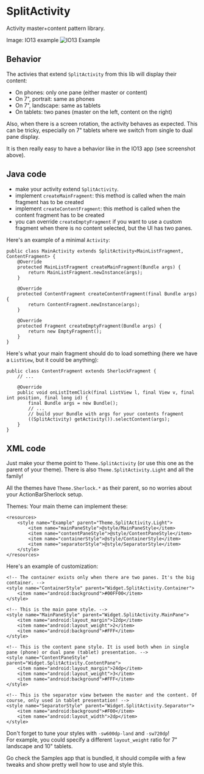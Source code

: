 SplitActivity
=============

Activity master+content pattern library.

  Image: IO13 example
![IO13 Example](https://raw.github.com/BenoitDuffez/SplitActivity/master/io13_example.png)


Behavior
--------

The activies that extend `SplitActivity` from this lib will display their content:

* On phones: only one pane (either master or content)
* On 7", portrait: same as phones
* On 7", landscape: same as tablets
* On tablets: two panes (master on the left, content on the right)

Also, when there is a screen rotation, the activity behaves as expected. This can be tricky, especially on 7" tablets where we switch from single to dual pane display.

It is then really easy to have a behavior like in the IO13 app (see screenshot above).


Java code
---------

* make your activity extend `SplitActivity`.
* implement `createMainFragment`: this method is called when the main fragment has to be created
* implement `createContentFragment`: this method is called when the content fragment has to be created
* you can override `createEmptyFragment` if you want to use a custom fragment when there is no content selected, but the UI has two panes.


Here's an example of a minimal `Activity`:


	public class MainActivity extends SplitActivity<MainListFragment, ContentFragment> {
		@Override
		protected MainListFragment createMainFragment(Bundle args) {
			return MainListFragment.newInstance(args);
		}
	
		@Override
		protected ContentFragment createContentFragment(final Bundle args) {
			return ContentFragment.newInstance(args);
		}
	
		@Override
		protected Fragment createEmptyFragment(Bundle args) {
			return new EmptyFragment();
		}
	}


Here's what your main fragment should do to load something (here we have a `ListView`, but it could be anything):


	public class ContentFragment extends SherlockFragment {
		// ...

		@Override
		public void onListItemClick(final ListView l, final View v, final int position, final long id) {
			final Bundle args = new Bundle();
			// ...
			// build your Bundle with args for your contents fragment
			((SplitActivity) getActivity()).selectContent(args);
		}
	}



XML code
--------

Just make your theme point to `Theme.SplitActivity` (or use this one as the parent of your theme). There is also `Theme.SplitActivity.Light` and all the family!

All the themes have `Theme.Sherlock.*` as their parent, so no worries about your ActionBarSherlock setup.

Themes:
Your main theme can implement these:

    <resources>
        <style name="Example" parent="Theme.SplitActivity.Light">
            <item name="mainPaneStyle">@style/MainPaneStyle</item>
            <item name="contentPaneStyle">@style/ContentPaneStyle</item>
            <item name="containerStyle">@style/ContainerStyle</item>
            <item name="separatorStyle">@style/SeparatorStyle</item>
        </style>
    </resources>

Here's an example of customization:

    <!-- The container exists only when there are two panes. It's the big container. -->
    <style name="ContainerStyle" parent="Widget.SplitActivity.Container">
        <item name="android:background">#00FF00</item>
    </style>

    <!-- This is the main pane style. -->
    <style name="MainPaneStyle" parent="Widget.SplitActivity.MainPane">
        <item name="android:layout_margin">12dp</item>
        <item name="android:layout_weight">2</item>
        <item name="android:background">#FFF</item>
    </style>

    <!-- This is the content pane style. It is used both when in single pane (phone) or dual pane (tablet) presentation. -->
    <style name="ContentPaneStyle" parent="Widget.SplitActivity.ContentPane">
        <item name="android:layout_margin">24dp</item>
        <item name="android:layout_weight">3</item>
        <item name="android:background">#FFF</item>
    </style>

    <!-- This is the separator view between the master and the content. Of course, only used in tablet presentation! -->
    <style name="SeparatorStyle" parent="Widget.SplitActivity.Separator">
        <item name="android:background">#F00</item>
        <item name="android:layout_width">2dp</item>
    </style>


Don't forget to tune your styles with `-sw600dp-land` and `-sw720dp`!  
For example, you could specify a different `layout_weight` ratio for 7" landscape and 10" tablets.

Go check the Samples app that is bundled, it should compile with a few tweaks and show pretty well how to use and style this.
